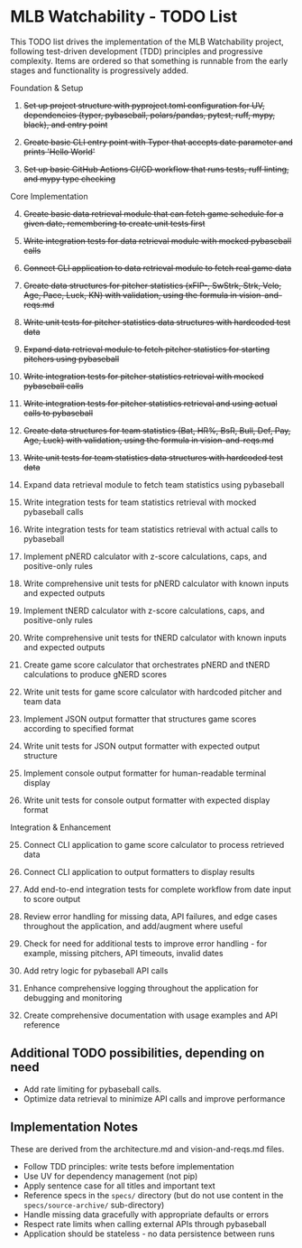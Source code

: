 # MLB Watchability - TODO List

This TODO list drives the implementation of the MLB Watchability project, following test-driven development (TDD) principles and progressive complexity. Items are ordered so that something is runnable from the early stages and functionality is progressively added.

Foundation & Setup

1. ~~Set up project structure with pyproject.toml configuration for UV, dependencies (typer, pybaseball, polars/pandas, pytest, ruff, mypy, black), and entry point~~

2. ~~Create basic CLI entry point with Typer that accepts date parameter and prints 'Hello World'~~

3. ~~Set up basic GitHub Actions CI/CD workflow that runs tests, ruff linting, and mypy type checking~~

Core Implementation

4. ~~Create basic data retrieval module that can fetch game schedule for a given date, remembering to create unit tests first~~

5. ~~Write integration tests for data retrieval module with mocked pybaseball calls~~

6. ~~Connect CLI application to data retrieval module to fetch real game data~~

7. ~~Create data structures for pitcher statistics (xFIP-, SwStrk, Strk, Velo, Age, Pace, Luck, KN) with validation, using the formula in vision-and-reqs.md~~

8. ~~Write unit tests for pitcher statistics data structures with hardcoded test data~~

9. ~~Expand data retrieval module to fetch pitcher statistics for starting pitchers using pybaseball~~

10. ~~Write integration tests for pitcher statistics retrieval with mocked pybaseball calls~~

11. ~~Write integration tests for pitcher statistics retrieval and using actual calls to pybaseball~~

12. ~~Create data structures for team statistics (Bat, HR%, BsR, Bull, Def, Pay, Age, Luck) with validation, using the formula in vision-and-reqs.md~~

13. ~~Write unit tests for team statistics data structures with hardcoded test data~~

14. Expand data retrieval module to fetch team statistics using pybaseball

15. Write integration tests for team statistics retrieval with mocked pybaseball calls

16. Write integration tests for team statistics retrieval with actual calls to pybaseball

17. Implement pNERD calculator with z-score calculations, caps, and positive-only rules

18. Write comprehensive unit tests for pNERD calculator with known inputs and expected outputs

19. Implement tNERD calculator with z-score calculations, caps, and positive-only rules

20. Write comprehensive unit tests for tNERD calculator with known inputs and expected outputs

21. Create game score calculator that orchestrates pNERD and tNERD calculations to produce gNERD scores

22. Write unit tests for game score calculator with hardcoded pitcher and team data

23. Implement JSON output formatter that structures game scores according to specified format

24. Write unit tests for JSON output formatter with expected output structure

25. Implement console output formatter for human-readable terminal display

26. Write unit tests for console output formatter with expected display format

Integration & Enhancement

25. Connect CLI application to game score calculator to process retrieved data

26. Connect CLI application to output formatters to display results

27. Add end-to-end integration tests for complete workflow from date input to score output

28. Review error handling for missing data, API failures, and edge cases throughout the application, and add/augment where useful

29. Check for need for additional tests to improve error handling - for example, missing pitchers, API timeouts, invalid dates

30. Add retry logic for pybaseball API calls

31. Enhance comprehensive logging throughout the application for debugging and monitoring

32. Create comprehensive documentation with usage examples and API reference

## Additional TODO possibilities, depending on need

- Add rate limiting for pybaseball calls.
- Optimize data retrieval to minimize API calls and improve performance

## Implementation Notes

These are derived from the architecture.md and vision-and-reqs.md files.

- Follow TDD principles: write tests before implementation
- Use UV for dependency management (not pip)
- Apply sentence case for all titles and important text
- Reference specs in the `specs/` directory (but do not use content in the `specs/source-archive/` sub-directory)
- Handle missing data gracefully with appropriate defaults or errors
- Respect rate limits when calling external APIs through pybaseball
- Application should be stateless - no data persistence between runs
